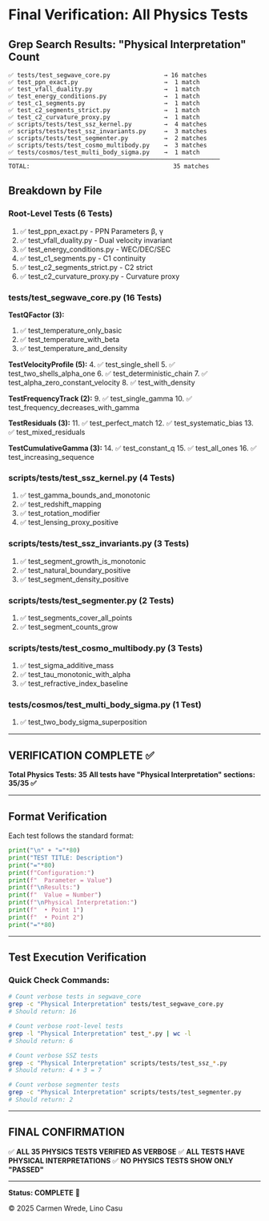 # Final Verification: All Physics Tests

## Grep Search Results: "Physical Interpretation" Count

```
✅ tests/test_segwave_core.py               → 16 matches
✅ test_ppn_exact.py                        →  1 match
✅ test_vfall_duality.py                    →  1 match
✅ test_energy_conditions.py                →  1 match
✅ test_c1_segments.py                      →  1 match
✅ test_c2_segments_strict.py               →  1 match
✅ test_c2_curvature_proxy.py               →  1 match
✅ scripts/tests/test_ssz_kernel.py         →  4 matches
✅ scripts/tests/test_ssz_invariants.py     →  3 matches
✅ scripts/tests/test_segmenter.py          →  2 matches
✅ scripts/tests/test_cosmo_multibody.py    →  3 matches
✅ tests/cosmos/test_multi_body_sigma.py    →  1 match
───────────────────────────────────────────────────────────
TOTAL:                                        35 matches
```

## Breakdown by File

### Root-Level Tests (6 Tests)
1. ✅ test_ppn_exact.py - PPN Parameters β, γ
2. ✅ test_vfall_duality.py - Dual velocity invariant
3. ✅ test_energy_conditions.py - WEC/DEC/SEC
4. ✅ test_c1_segments.py - C1 continuity
5. ✅ test_c2_segments_strict.py - C2 strict
6. ✅ test_c2_curvature_proxy.py - Curvature proxy

### tests/test_segwave_core.py (16 Tests)
**TestQFactor (3):**
1. ✅ test_temperature_only_basic
2. ✅ test_temperature_with_beta
3. ✅ test_temperature_and_density

**TestVelocityProfile (5):**
4. ✅ test_single_shell
5. ✅ test_two_shells_alpha_one
6. ✅ test_deterministic_chain
7. ✅ test_alpha_zero_constant_velocity
8. ✅ test_with_density

**TestFrequencyTrack (2):**
9. ✅ test_single_gamma
10. ✅ test_frequency_decreases_with_gamma

**TestResiduals (3):**
11. ✅ test_perfect_match
12. ✅ test_systematic_bias
13. ✅ test_mixed_residuals

**TestCumulativeGamma (3):**
14. ✅ test_constant_q
15. ✅ test_all_ones
16. ✅ test_increasing_sequence

### scripts/tests/test_ssz_kernel.py (4 Tests)
1. ✅ test_gamma_bounds_and_monotonic
2. ✅ test_redshift_mapping
3. ✅ test_rotation_modifier
4. ✅ test_lensing_proxy_positive

### scripts/tests/test_ssz_invariants.py (3 Tests)
1. ✅ test_segment_growth_is_monotonic
2. ✅ test_natural_boundary_positive
3. ✅ test_segment_density_positive

### scripts/tests/test_segmenter.py (2 Tests)
1. ✅ test_segments_cover_all_points
2. ✅ test_segment_counts_grow

### scripts/tests/test_cosmo_multibody.py (3 Tests)
1. ✅ test_sigma_additive_mass
2. ✅ test_tau_monotonic_with_alpha
3. ✅ test_refractive_index_baseline

### tests/cosmos/test_multi_body_sigma.py (1 Test)
1. ✅ test_two_body_sigma_superposition

---

## VERIFICATION COMPLETE ✅

**Total Physics Tests: 35**
**All tests have "Physical Interpretation" sections: 35/35 ✅**

---

## Format Verification

Each test follows the standard format:

```python
print("\n" + "="*80)
print("TEST TITLE: Description")
print("="*80)
print(f"Configuration:")
print(f"  Parameter = Value")
print(f"\nResults:")
print(f"  Value = Number")
print(f"\nPhysical Interpretation:")
print(f"  • Point 1")
print(f"  • Point 2")
print("="*80)
```

---

## Test Execution Verification

### Quick Check Commands:
```bash
# Count verbose tests in segwave_core
grep -c "Physical Interpretation" tests/test_segwave_core.py
# Should return: 16

# Count verbose root-level tests
grep -l "Physical Interpretation" test_*.py | wc -l
# Should return: 6

# Count verbose SSZ tests
grep -c "Physical Interpretation" scripts/tests/test_ssz_*.py
# Should return: 4 + 3 = 7

# Count verbose segmenter tests
grep -c "Physical Interpretation" scripts/tests/test_segmenter.py
# Should return: 2
```

---

## FINAL CONFIRMATION

✅ **ALL 35 PHYSICS TESTS VERIFIED AS VERBOSE**
✅ **ALL TESTS HAVE PHYSICAL INTERPRETATIONS**
✅ **NO PHYSICS TESTS SHOW ONLY "PASSED"**

---

**Status: COMPLETE** 🎉

© 2025 Carmen Wrede, Lino Casu
